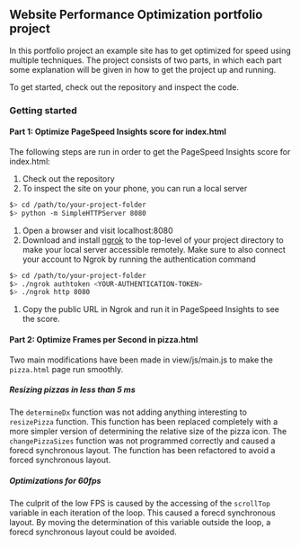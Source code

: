 ## Website Performance Optimization portfolio project
In this portfolio project an example site has to get optimized for speed using multiple techniques. 
The project consists of two parts, in which each part some explanation will be given in how to get the project up and running.

To get started, check out the repository and inspect the code.

### Getting started

#### Part 1: Optimize PageSpeed Insights score for index.html
The following steps are run in order to get the PageSpeed Insights score for index.html:
1. Check out the repository
1. To inspect the site on your phone, you can run a local server

  ```bash
  $> cd /path/to/your-project-folder
  $> python -m SimpleHTTPServer 8080
  ```

1. Open a browser and visit localhost:8080
1. Download and install [ngrok](https://ngrok.com/) to the top-level of your project directory to make your local server accessible remotely. Make sure to also  connect your account to Ngrok by running the authentication command

  ``` bash
  $> cd /path/to/your-project-folder
  $> ./ngrok authtoken <YOUR-AUTHENTICATION-TOKEN>
  $> ./ngrok http 8080
  ```

1. Copy the public URL in Ngrok and run it in PageSpeed Insights to see the score.

#### Part 2: Optimize Frames per Second in pizza.html
Two main modifications have been made in view/js/main.js to make the ```pizza.html``` page run smoothly.

##### Resizing pizzas in less than 5 ms
The ```determineDx``` function was not adding anything interesting to ```resizePizza``` function. This function has been replaced completely with a more simpler version of determining the relative size of the pizza icon. The ```changePizzaSizes``` function was not programmed correctly and caused a forecd synchronous layout. The function has been refactored to avoid a forced synchronous layout.

##### Optimizations for 60fps
The culprit of the low FPS is caused by the accessing of the ```scrollTop``` variable in each iteration of the loop. This caused a forecd synchronous layout. By moving the determination of this variable outside the loop, a forecd synchronous layout could be avoided.

